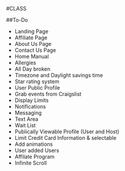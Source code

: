 #CLASS

##To-Do
* Landing Page
* Affiliate Page
* About Us Page
* Contact Us Page
* Home Manual
* Allergies
* All Day broken
* Timezone and Daylight savings time
* Star rating system
* User Public Profile
* Grab events from Craigslist
* Display Limits
* Notifications
* Messaging
* Text Area
* Wait List
* Publically Viewable Profile (User and Host)
* Limit Credit Card Information & selectable
* Add animations
* User added Users
* Affilate Program
* Infinite Scroll